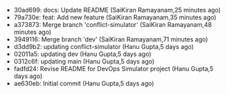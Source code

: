- 30ad699: docs: Update README (SaiKiran Ramayanam,25 minutes ago)
- 79a730e: feat: Add new feature (SaiKiran Ramayanam,35 minutes ago)
- a373873: Merge branch 'conflict-simulator' (SaiKiran Ramayanam,48 minutes ago)
- 3949116: Merge branch 'dev' (SaiKiran Ramayanam,71 minutes ago)
- d3dd9b2: updating conflict-simulator (Hanu Gupta,5 days ago)
- 02011a5: updating dev (Hanu Gupta,5 days ago)
- 0312c6f: updating main (Hanu Gupta,5 days ago)
- fadfd24: Revise README for DevOps Simulator project (Hanu Gupta,5 days ago)
- ae630eb: Initial commit (Hanu Gupta,5 days ago)